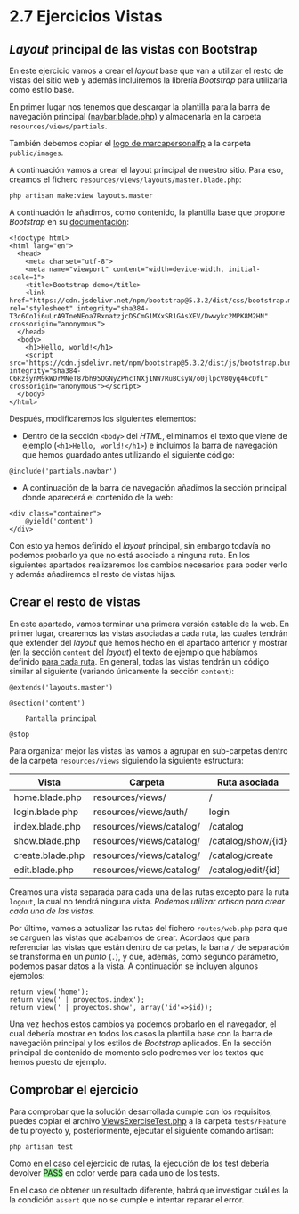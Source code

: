 # 2.7 Ejercicios Vistas

## _Layout_ principal de las vistas con Bootstrap

En este ejercicio vamos a crear el _layout_ base que van a utilizar el resto de vistas del sitio web y además incluiremos la librería _Bootstrap_ para utilizarla como estilo base.

En primer lugar nos tenemos que descargar la plantilla para la barra de navegación principal ([navbar.blade.php](./materiales/ejercicios-laravel/navbar.blade.php)) y almacenarla en la carpeta `resources/views/partials`.

También debemos copiar el [logo de marcapersonalfp](./materiales/ejercicios-laravel/mp-logo.png) a la carpeta `public/images`.

A continuación vamos a crear el layout principal de nuestro sitio. Para eso, creamos el fichero `resources/views/layouts/master.blade.php`:

`php artisan make:view layouts.master`

 A continuación le añadimos, como contenido, la plantilla base que propone _Bootstrap_ en su [documentación](https://getbootstrap.com/docs/5.3/getting-started/introduction/):

```
<!doctype html>
<html lang="en">
  <head>
    <meta charset="utf-8">
    <meta name="viewport" content="width=device-width, initial-scale=1">
    <title>Bootstrap demo</title>
    <link href="https://cdn.jsdelivr.net/npm/bootstrap@5.3.2/dist/css/bootstrap.min.css" rel="stylesheet" integrity="sha384-T3c6CoIi6uLrA9TneNEoa7RxnatzjcDSCmG1MXxSR1GAsXEV/Dwwykc2MPK8M2HN" crossorigin="anonymous">
  </head>
  <body>
    <h1>Hello, world!</h1>
    <script src="https://cdn.jsdelivr.net/npm/bootstrap@5.3.2/dist/js/bootstrap.bundle.min.js" integrity="sha384-C6RzsynM9kWDrMNeT87bh95OGNyZPhcTNXj1NW7RuBCsyN/o0jlpcV8Qyq46cDfL" crossorigin="anonymous"></script>
  </body>
</html>
```

Después, modificaremos los siguientes elementos:

- Dentro de la sección `<body>` del _HTML_, eliminamos el texto que viene de ejemplo (`<h1>Hello, world!</h1>`) e incluimos la barra de navegación que hemos guardado antes utilizando el siguiente código:

```
@include('partials.navbar')
```

- A continuación de la barra de navegación añadimos la sección principal donde aparecerá el contenido de la web:

```
<div class="container">
    @yield('content')
</div>
```

Con esto ya hemos definido el _layout_ principal, sin embargo todavía no podemos probarlo ya que no está asociado a ninguna ruta. En los siguientes apartados realizaremos los cambios necesarios para poder verlo y además añadiremos el resto de vistas hijas.

## Crear el resto de vistas

En este apartado, vamos terminar una primera versión estable de la web. En primer lugar, crearemos las vistas asociadas a cada ruta, las cuales tendrán que extender del _layout_ que hemos hecho en el apartado anterior y mostrar (en la sección `content` del _layout_) el texto de ejemplo que habíamos definido [para cada ruta](./023_rutas.md#ejercicios). En general, todas las vistas tendrán un código similar al siguiente (variando únicamente la sección `content`):

```
@extends('layouts.master')

@section('content')

    Pantalla principal

@stop
```

Para organizar mejor las vistas las vamos a agrupar en sub-carpetas dentro de la carpeta `resources/views` siguiendo la siguiente estructura:

Vista | Carpeta | Ruta asociada
------|---------|--------------
home.blade.php | resources/views/ | /
login.blade.php | resources/views/auth/ | login
index.blade.php | resources/views/catalog/ | /catalog
show.blade.php | resources/views/catalog/ | /catalog/show/{id}
create.blade.php | resources/views/catalog/ | /catalog/create
edit.blade.php | resources/views/catalog/ | /catalog/edit/{id}

Creamos una vista separada para cada una de las rutas excepto para la ruta `logout`, la cual no tendrá ninguna vista. _Podemos utilizar artisan para crear cada una de las vistas._

Por último, vamos a actualizar las rutas del fichero `routes/web.php` para que se carguen las vistas que acabamos de crear. Acordaos que para referenciar las vistas que están dentro de carpetas, la barra `/` de separación se transforma en un _punto_ (`.`), y que, además, como segundo parámetro, podemos pasar datos a la vista. A continuación se incluyen algunos ejemplos:

```
return view('home');
return view(' | proyectos.index');
return view(' | proyectos.show', array('id'=>$id));
```

Una vez hechos estos cambios ya podemos probarlo en el navegador, el cual debería mostrar en todos los casos la plantilla base con la barra de navegación principal y los estilos de _Bootstrap_ aplicados. En la sección principal de contenido de momento solo podremos ver los textos que hemos puesto de ejemplo.

## Comprobar el ejercicio

Para comprobar que la solución desarrollada cumple con los requisitos, puedes copiar el archivo [ViewsExerciseTest.php](./materiales/ejercicios-laravel/tests/Feature/ViewsExerciseTest.php) a la carpeta `tests/Feature` de tu proyecto y, posteriormente, ejecutar el siguiente comando artisan:

`php artisan test`

Como en el caso del ejercicio de rutas, la ejecución de los test debería devolver <span style="background-color: lightgreen">PASS</span> en color verde para cada uno de los tests.

En el caso de obtener un resultado diferente, habrá que investigar cuál es la la condición `assert` que no se cumple e intentar reparar el error.